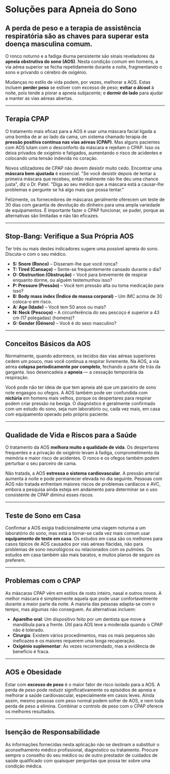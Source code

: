 # Soluções para Apneia do Sono

## A perda de peso e a terapia de assistência respiratória são as chaves para superar esta doença masculina comum.

O ronco noturno e a fadiga diurna persistente são sinais reveladores da **apneia obstrutiva do sono (AOS)**. Nesta condição comum em homens, a via aérea superior se fecha repetidamente durante a noite, fragmentando o sono e privando o cérebro de oxigénio.

Mudanças no estilo de vida podem, por vezes, melhorar a AOS. Estas incluem **perder peso** se estiver com excesso de peso; **evitar o álcool** à noite, pois tende a piorar a apneia subjacente; e **dormir de lado** para ajudar a manter as vias aéreas abertas.

---

## Terapia CPAP

O tratamento mais eficaz para a AOS é usar uma máscara facial ligada a uma bomba de ar ao lado da cama, um sistema chamado terapia de **pressão positiva contínua nas vias aéreas (CPAP)**. Mas alguns pacientes com AOS lutam com o desconforto da máscara e rejeitam o CPAP. Isso os deixa privados de oxigénio e fatigados, aumentando o risco de acidentes e colocando uma tensão indevida no coração.

Novos utilizadores de CPAP não devem desistir muito cedo. Encontrar uma **máscara bem ajustada** é essencial. "Se você desistir depois de tentar a primeira máscara que recebeu, então realmente não lhe deu uma chance justa", diz o Dr. Patel. "Diga ao seu médico que a máscara está a causar-lhe problemas e pergunte se há algo mais que possa tentar."

Felizmente, os fornecedores de máscaras geralmente oferecem um teste de 30 dias com garantia de devolução do dinheiro para uma ampla variedade de equipamentos. É importante fazer o CPAP funcionar, se puder, porque as alternativas são limitadas e não tão eficazes.

---

## Stop-Bang: Verifique a Sua Própria AOS

Ter três ou mais destes indicadores sugere uma possível apneia do sono. Discuta-o com o seu médico.

- **S: Snore (Ronco)** – Disseram-lhe que você ronca?
- **T: Tired (Cansaço)** – Sente-se frequentemente cansado durante o dia?
- **O: Obstruction (Obstrução)** – Você para brevemente de respirar enquanto dorme, ou alguém testemunhou isso?
- **P: Pressure (Pressão)** – Você tem pressão alta ou toma medicação para isso?
- **B: Body mass index (Índice de massa corporal)** – Um IMC acima de 30 coloca-o em risco.
- **A: Age (Idade)** – Você tem 50 anos ou mais?
- **N: Neck (Pescoço)** – A circunferência do seu pescoço é superior a 43 cm (17 polegadas) (homens)?
- **G: Gender (Género)** – Você é do sexo masculino?

---

## Conceitos Básicos da AOS

Normalmente, quando adormece, os tecidos das vias aéreas superiores cedem um pouco, mas você continua a respirar livremente. Na AOS, a via aérea **colapsa periodicamente por completo**, fechando a parte de trás da garganta. Isso desencadeia a **apneia** — a cessação temporária da respiração.

Você pode não ter ideia de que tem apneia até que um parceiro de sono note engasgos ou ofegos. A AOS também pode ser confundida com **nictúria** em homens mais velhos, porque os despertares para respirar podem criar pressão na bexiga. O diagnóstico é geralmente confirmado com um estudo do sono, seja num laboratório ou, cada vez mais, em casa com equipamento operado pelo próprio paciente.

---

## Qualidade de Vida e Riscos para a Saúde

O tratamento da AOS **melhora muito a qualidade de vida**. Os despertares frequentes e a privação de oxigénio levam à fadiga, comprometimento da memória e maior risco de acidentes. O ronco e os ofegos também podem perturbar o seu parceiro de cama.

Não tratada, a AOS **estressa o sistema cardiovascular**. A pressão arterial aumenta à noite e pode permanecer elevada no dia seguinte. Pessoas com AOS não tratada enfrentam maiores riscos de problemas cardíacos e AVC, embora a pesquisa ainda esteja em andamento para determinar se o uso consistente de CPAP diminui esses riscos.

---

## Teste de Sono em Casa

Confirmar a AOS exigia tradicionalmente uma viagem noturna a um laboratório do sono, mas está a tornar-se cada vez mais comum usar **equipamento de teste em casa**. Os estudos em casa são os melhores para casos típicos de AOS causados por vias aéreas flácidas, não para problemas de sono neurológicos ou relacionados com os pulmões. Os estudos em casa também são mais baratos, e muitos planos de seguro os preferem.

---

## Problemas com o CPAP

As máscaras CPAP vêm em estilos de rosto inteiro, nasal e outros novos. A melhor máscara é simplesmente aquela que pode usar confortavelmente durante a maior parte da noite. A maioria das pessoas adapta-se com o tempo, mas algumas não conseguem. As alternativas incluem:

- **Aparelho oral**: Um dispositivo feito por um dentista que move a mandíbula para a frente. Útil para AOS leve a moderada quando o CPAP não é tolerado.
- **Cirurgia**: Existem vários procedimentos, mas os mais pequenos são ineficazes e os maiores requerem uma longa recuperação.
- **Oxigénio suplementar**: Às vezes recomendado, mas a evidência de benefício é fraca.

---

## AOS e Obesidade

Estar com **excesso de peso** é o maior fator de risco isolado para a AOS. A perda de peso pode reduzir significativamente os episódios de apneia e melhorar a saúde cardiovascular, especialmente em casos leves. Ainda assim, mesmo pessoas com peso normal podem sofrer de AOS, e nem toda perda de peso a elimina. Combinar o controlo de peso com o CPAP oferece os melhores resultados.

---

## Isenção de Responsabilidade
As informações fornecidas nesta aplicação não se destinam a substituir o aconselhamento médico profissional, diagnóstico ou tratamento. Procure sempre o conselho do seu médico ou de outro prestador de cuidados de saúde qualificado com quaisquer perguntas que possa ter sobre uma condição médica.
